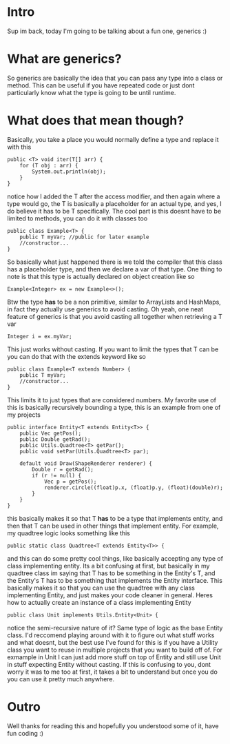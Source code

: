 # Intro
Sup im back, today I'm going to be talking about a fun one, generics :)

# What are generics?
So generics are basically the idea that you can pass any type into a class or method. This can be useful if you have repeated code or just dont particularly know what the type is going to be until runtime.

# What does that mean though?
Basically, you take a place you would normally define a type and replace it with this
```
public <T> void iter(T[] arr) {
    for (T obj : arr) {
        System.out.println(obj);
    }
}
```
notice how I added the T after the access modifier, and then again where a type would go, the T is basically a placeholder for an actual type, and yes, I do believe it has to be T specifically. The cool part is this doesnt have to be limited to methods, you can do it with classes too
```
public class Example<T> {
    public T myVar; //public for later example
    //constructor...
}
```
So basically what just happened there is we told the compiler that this class has a placeholder type, and then we declare a var of that type. One thing to note is that this type is actually declared on object creation like so
```
Example<Integer> ex = new Example<>();
```
Btw the type **has** to be a non primitive, similar to ArrayLists and HashMaps, in fact they actually use generics to avoid casting. Oh yeah, one neat feature of generics is that you avoid casting all together when retrieving a T var
```
Integer i = ex.myVar;
```
This just works without casting. If you want to limit the types that T can be you can do that with the extends keyword like so
```
public class Example<T extends Number> {
    public T myVar;
    //constructor...
}
```
This limits it to just types that are considered numbers. My favorite use of this is basically recursively bounding a type, this is an example from one of my projects
```
public interface Entity<T extends Entity<T>> {
    public Vec getPos();
    public Double getRad();
    public Utils.Quadtree<T> getPar();
    public void setPar(Utils.Quadtree<T> par);

    default void Draw(ShapeRenderer renderer) {
        Double r = getRad();
        if (r != null) {
            Vec p = getPos();
            renderer.circle((float)p.x, (float)p.y, (float)(double)r);
        }
    }
}
```
this basically makes it so that T **has** to be a type that implements entity, and then that T can be used in other things that implement entity. For example, my quadtree logic looks something like this
```
public static class Quadtree<T extends Entity<T>> {
```
and this can do some pretty cool things, like basically accepting any type of class implementing entity. Its a bit confusing at first, but basically in my quadtree class im saying that T has to be something in the Entity's T, and the Entity's T has to be something that implements the Entity interface. This basically makes it so that you can use the quadtree with any class implementing Entity, and just makes your code cleaner in general. Heres how to actually create an instance of a class implementing Entity
```
public class Unit implements Utils.Entity<Unit> {
```
notice the semi-recursive nature of it? Same type of logic as the base Entity class. I'd reccomend playing around with it to figure out what stuff works and what doesnt, but the best use I've found for this is if you have a Utility class you want to reuse in multiple projects that you want to build off of. For exmample in Unit I can just add more stuff on top of Entity and still use Unit in stuff expecting Entity without casting. If this is confusing to you, dont worry it was to me too at first, it takes a bit to understand but once you do you can use it pretty much anywhere.

# Outro
Well thanks for reading this and hopefully you understood some of it, have fun coding :)